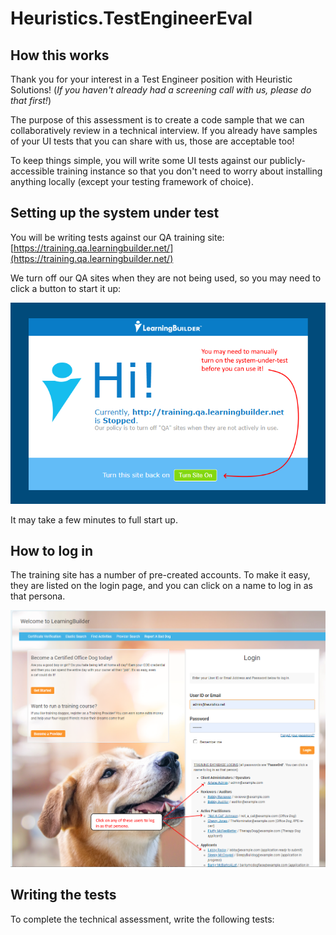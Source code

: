 # Heuristics.TestEngineerEval

## How this works

Thank you for your interest in a Test Engineer position with Heuristic Solutions! (*If you haven't already had a screening call with us, please do that first!*) 

The purpose of this assessment is to create a code sample that we can collaboratively review in a technical interview. If you already have samples of your UI tests that you can share with us, those are acceptable too!

To keep things simple, you will write some UI tests against our publicly-accessible training instance so that you don't need to worry about installing anything locally (except your testing framework of choice).

## Setting up the system under test

You will be writing tests against our QA training site: [https://training.qa.learningbuilder.net/](https://training.qa.learningbuilder.net/)

We turn off our QA sites when they are not being used, so you may need to click a button to start it up:

![Starting the test site](https://github.com/HeuristicSolutions/Heuristics.TestEngineerEval/blob/main/assets/TurnSiteOn.png?raw=true)
 
It may take a few minutes to full start up.

## How to log in

The training site has a number of pre-created accounts. To make it easy, they are listed on the login page, and you can click on a name to log in as that persona.

![Logging in](https://github.com/HeuristicSolutions/Heuristics.TestEngineerEval/blob/main/assets/HowToLogIn.png?raw=true)

## Writing the tests

To complete the technical assessment, write the following tests: 
